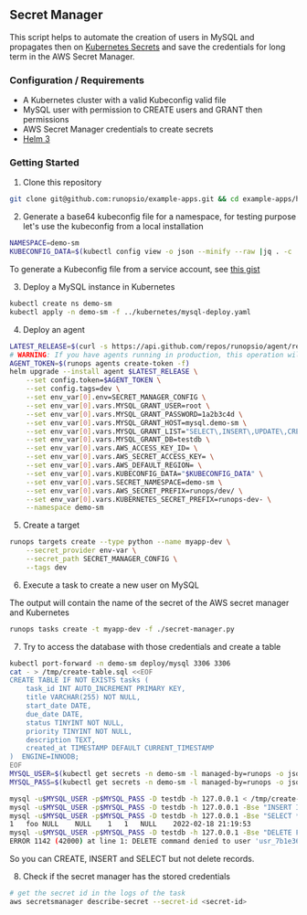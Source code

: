 ## Secret Manager

This script helps to automate the creation of users in MySQL and propagates then on [Kubernetes Secrets](https://kubernetes.io/docs/concepts/configuration/secret/) and save the credentials for long term in the AWS Secret Manager.

### Configuration / Requirements

- A Kubernetes cluster with a valid Kubeconfig valid file
- MySQL user with permission to CREATE users and GRANT then permissions
- AWS Secret Manager credentials to create secrets
- [Helm 3](https://helm.sh/docs/intro/install/)

### Getting Started

1. Clone this repository

```sh
git clone git@github.com:runopsio/example-apps.git && cd example-apps/helpers
```

2. Generate a base64 kubeconfig file for a namespace, for testing purpose let's use the kubeconfig from a local installation

```sh
NAMESPACE=demo-sm
KUBECONFIG_DATA=$(kubectl config view -o json --minify --raw |jq . -c |base64)
```

To generate a Kubeconfig file from a service account, see [this gist](https://gist.github.com/innovia/fbba8259042f71db98ea8d4ad19bd708)

3. Deploy a MySQL instance in Kubernetes

```sh
kubectl create ns demo-sm
kubectl apply -n demo-sm -f ../kubernetes/mysql-deploy.yaml
```

4. Deploy an agent

```sh
LATEST_RELEASE=$(curl -s https://api.github.com/repos/runopsio/agent/releases/latest |jq .assets[1].browser_download_url -r)
# WARNING: If you have agents running in production, this operation will break then!
AGENT_TOKEN=$(runops agents create-token -f)
helm upgrade --install agent $LATEST_RELEASE \
    --set config.token=$AGENT_TOKEN \
    --set config.tags=dev \
    --set env_var[0].env=SECRET_MANAGER_CONFIG \
    --set env_var[0].vars.MYSQL_GRANT_USER=root \
    --set env_var[0].vars.MYSQL_GRANT_PASSWORD=1a2b3c4d \
    --set env_var[0].vars.MYSQL_GRANT_HOST=mysql.demo-sm \
    --set env_var[0].vars.MYSQL_GRANT_LIST="SELECT\,INSERT\,UPDATE\,CREATE" \
    --set env_var[0].vars.MYSQL_GRANT_DB=testdb \
    --set env_var[0].vars.AWS_ACCESS_KEY_ID= \
    --set env_var[0].vars.AWS_SECRET_ACCESS_KEY= \
    --set env_var[0].vars.AWS_DEFAULT_REGION= \
    --set env_var[0].vars.KUBECONFIG_DATA="$KUBECONFIG_DATA" \
    --set env_var[0].vars.SECRET_NAMESPACE=demo-sm \
    --set env_var[0].vars.AWS_SECRET_PREFIX=runops/dev/ \
    --set env_var[0].vars.KUBERNETES_SECRET_PREFIX=runops-dev- \
    --namespace demo-sm
```

5. Create a target

```sh
runops targets create --type python --name myapp-dev \
    --secret_provider env-var \
    --secret_path SECRET_MANAGER_CONFIG \
    --tags dev
```

6. Execute a task to create a new user on MySQL

The output will contain the name of the secret of the AWS secret manager and Kubernetes

```sh
runops tasks create -t myapp-dev -f ./secret-manager.py
```

7. Try to access the database with those credentials and create a table

```sh
kubectl port-forward -n demo-sm deploy/mysql 3306 3306
cat - > /tmp/create-table.sql <<EOF
CREATE TABLE IF NOT EXISTS tasks (
    task_id INT AUTO_INCREMENT PRIMARY KEY,
    title VARCHAR(255) NOT NULL,
    start_date DATE,
    due_date DATE,
    status TINYINT NOT NULL,
    priority TINYINT NOT NULL,
    description TEXT,
    created_at TIMESTAMP DEFAULT CURRENT_TIMESTAMP
)  ENGINE=INNODB;
EOF
MYSQL_USER=$(kubectl get secrets -n demo-sm -l managed-by=runops -o json  |jq '.items[0].data | .user |@base64d' -r)
MYSQL_PASS=$(kubectl get secrets -n demo-sm -l managed-by=runops -o json  |jq '.items[0].data | .password |@base64d' -r)

mysql -u$MYSQL_USER -p$MYSQL_PASS -D testdb -h 127.0.0.1 < /tmp/create-table.sql
mysql -u$MYSQL_USER -p$MYSQL_PASS -D testdb -h 127.0.0.1 -Bse "INSERT INTO tasks (title, status, priority) VALUES ('foo', 1, 1)"
mysql -u$MYSQL_USER -p$MYSQL_PASS -D testdb -h 127.0.0.1 -Bse "SELECT * FROM tasks"
1	foo	NULL	NULL	1	1	NULL	2022-02-18 21:19:53
mysql -u$MYSQL_USER -p$MYSQL_PASS -D testdb -h 127.0.0.1 -Bse "DELETE FROM tasks where title = 'foo'"
ERROR 1142 (42000) at line 1: DELETE command denied to user 'usr_7b1e36c36114'@'127.0.0.1' for table 'tasks'
```

So you can CREATE, INSERT and SELECT but not delete records.

8. Check if the secret manager has the stored credentials

```sh
# get the secret id in the logs of the task
aws secretsmanager describe-secret --secret-id <secret-id>
```

